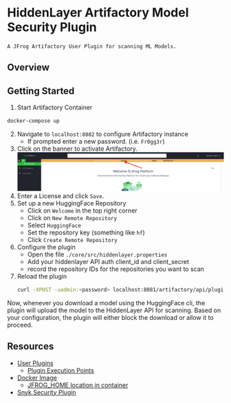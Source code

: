# HiddenLayer Artifactory Model Security Plugin

    A JFrog Artifactory User Plugin for scanning ML Models.

## Overview

## Getting Started
1. Start Artifactory Container
```bash
docker-compose up
```
2. Navigate to `localhost:8082` to configure Artifactory instance
   - If prompted enter a new password. (i.e. `Fr0gg3r`)
3. Click on the banner to activate Artifactory.
![activate-banner](./banner.png)
4. Enter a License and click `Save`.
5. Set up a new HuggingFace Repository
   - Click on `Welcome` in the top right corner
   - Click on `New Remote Repository`
   - Select `HuggingFace`
   - Set the repository key (something like `hf`)
   - Click `Create Remote Repository`
6. Configure the plugin
   - Open the file `./core/src/hiddenlayer.properties`
   - Add your hiddenlayer API auth client_id and client_secret
   - record the repository IDs for the repositories you want to scan
7. Reload the plugin
    ```bash
    curl -XPOST -uadmin:<password> localhost:8081/artifactory/api/plugins/reload
    ```

Now, whenever you download a model using the HuggingFace cli, the plugin will upload the model
to the HiddenLayer API for scanning.  Based on your configuration, the plugin will either block
the download or allow it to proceed.

## Resources

 - [User Plugins](https://jfrog.com/help/r/jfrog-integrations-documentation/user-plugins)
    - [Plugin Execution Points](https://jfrog.com/help/r/jfrog-integrations-documentation/plugin-execution-points)
 - [Docker Image](https://releases-docker.jfrog.io/ui/repos/tree/General/artifactory-pro/org)
   - [JFROG_HOME location in container](https://jfrog.com/help/r/jfrog-installation-setup-documentation/jfrog-home)
 - [Snyk Security Plugin](https://github.com/snyk/artifactory-snyk-security-plugin)